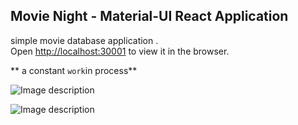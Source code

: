 
## Movie Night - Material-UI React Application

simple movie database application .<br />
Open [http://localhost:30001](http://localhost:3000) to view it in the browser.

** a constant  `work`in process**

![Image description](./../_ui_v_01.png)


![Image description](./../_ui_v_02.png)
